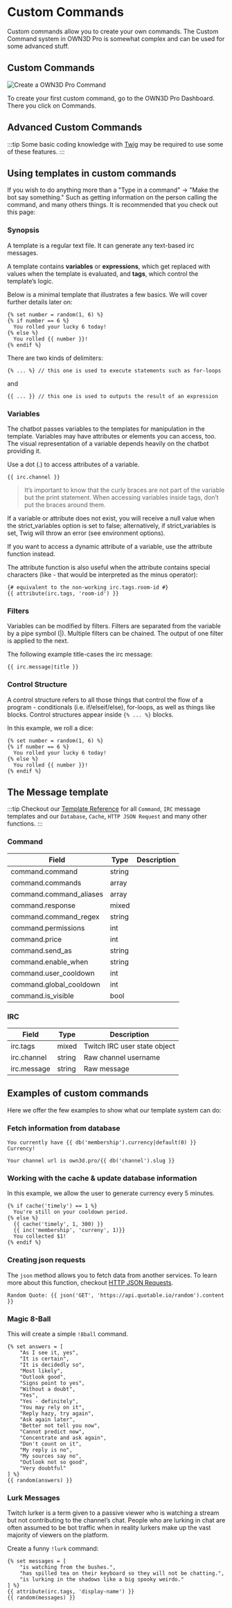 # Custom Commands

Custom commands allow you to create your own commands. The Custom Command system in OWN3D Pro is somewhat complex and can be used for some advanced stuff.

## Custom Commands

![Create a OWN3D Pro Command](../images/create-a-command.png)

To create your first custom command, go to the OWN3D Pro Dashboard. There you click on Commands.
 
## Advanced Custom Commands

:::tip
Some basic coding knowledge with [Twig](https://twig.symfony.com/doc/2.x/) may be required to use some of these features. 
:::

## Using templates in custom commands

If you wish to do anything more than a "Type in a command" -> "Make the bot say something." Such as getting information on the person calling the command, and many others things. It is recommended that you check out this page:

### Synopsis

A template is a regular text file. It can generate any text-based irc messages.

A template contains **variables** or **expressions**, which get replaced with values when the template is evaluated, and **tags**, which control the template’s logic.

Below is a minimal template that illustrates a few basics. We will cover further details later on:

```twig
{% set number = random(1, 6) %}
{% if number == 6 %}
  You rolled your lucky 6 today!
{% else %}
  You rolled {{ number }}!
{% endif %}
```

There are two kinds of delimiters: 

```text
{% ... %} // this one is used to execute statements such as for-loops
```

and

```text
{{ ... }} // this one is used to outputs the result of an expression
```

### Variables

The chatbot passes variables to the templates for manipulation in the template. Variables may have attributes or elements you can access, too. The visual representation of a variable depends heavily on the chatbot providing it.

Use a dot (.) to access attributes of a variable.

```twig
{{ irc.channel }}
```

> It’s important to know that the curly braces are not part of the variable but the print statement. When accessing variables inside tags, don’t put the braces around them.

If a variable or attribute does not exist, you will receive a null value when the strict_variables option is set to false; alternatively, if strict_variables is set, Twig will throw an error (see environment options).

If you want to access a dynamic attribute of a variable, use the attribute function instead.

The attribute function is also useful when the attribute contains special characters (like - that would be interpreted as the minus operator):

```twig
{# equivalent to the non-working irc.tags.room-id #}
{{ attribute(irc.tags, 'room-id') }}
```

### Filters

Variables can be modified by filters. Filters are separated from the variable by a pipe symbol (|). Multiple filters can be chained. The output of one filter is applied to the next.

The following example title-cases the irc message:

```twig
{{ irc.message|title }}
```

### Control Structure

A control structure refers to all those things that control the flow of a program - conditionals (i.e. if/elseif/else), for-loops, as well as things like blocks. Control structures appear inside `{% ... %}` blocks.

In this example, we roll a dice:

```twig
{% set number = random(1, 6) %}
{% if number == 6 %}
  You rolled your lucky 6 today!
{% else %}
  You rolled {{ number }}!
{% endif %}
```

## The Message template

:::tip
Checkout our [Template Reference](template-reference.md) for all `Command`, `IRC` message templates and our `Database`, `Cache`, `HTTP JSON Request` and many other functions.
:::

### Command

| Field                   | Type   | Description |
|-------------------------|--------|-------------|
| command.command         | string |             |
| command.commands        | array  |             |
| command.command_aliases | array  |             |
| command.response        | mixed  |             |
| command.command_regex   | string |             |
| command.permissions     | int    |             |
| command.price           | int    |             |
| command.send_as         | string |             |
| command.enable_when     | string |             |
| command.user_cooldown   | int    |             |
| command.global_cooldown | int    |             |
| command.is_visible      | bool   |             |

### IRC

| Field       | Type   | Description                  |
|-------------|--------|------------------------------|
| irc.tags    | mixed  | Twitch IRC user state object |
| irc.channel | string | Raw channel username         |
| irc.message | string | Raw message                  |

## Examples of custom commands

Here we offer the few examples to show what our template system can do:

### Fetch information from database

```twig
You currently have {{ db('membership').currency|default(0) }} Currency!
```

```twig
Your channel url is own3d.pro/{{ db('channel').slug }}
```

### Working with the cache & update database information

In this example, we allow the user to generate currency every 5 minutes.

```twig
{% if cache('timely') == 1 %}
  You're still on your cooldown period.
{% else %}
  {{ cache('timely', 1, 300) }}
  {{ inc('membership', 'curreny', 1)}}
  You collected $1!
{% endif %}
```

### Creating json requests

The `json` method allows you to fetch data from another services. 
To learn more about this function, checkout [HTTP JSON Requests](template-reference.md#http-json-requests).

```twig
Random Quote: {{ json('GET', 'https://api.quotable.io/random').content }}
```

### Magic 8-Ball

This will create a simple `!8ball` command.

```twig
{% set answers = [
    "As I see it, yes",
    "It is certain",
    "It is decidedly so",
    "Most likely",
    "Outlook good",
    "Signs point to yes",
    "Without a doubt",
    "Yes",
    "Yes - definitely",
    "You may rely on it",
    "Reply hazy, try again",
    "Ask again later",
    "Better not tell you now",
    "Cannot predict now",
    "Concentrate and ask again",
    "Don't count on it",
    "My reply is no",
    "My sources say no",
    "Outlook not so good",
    "Very doubtful"
] %}
{{ random(answers) }}
```

### Lurk Messages

Twitch lurker is a term given to a passive viewer who is watching a stream but not contributing to the channel’s chat. People who are lurking in chat are often assumed to be bot traffic when in reality lurkers make up the vast majority of viewers on the platform.

Create a funny `!lurk` command:

```twig
{% set messages = [
    "is watching from the bushes.",
    "has spilled tea on their keyboard so they will not be chatting.",
    "is lurking in the shadows like a big spooky weirdo."
] %}
{{ attribute(irc.tags, 'display-name') }}
{{ random(messages) }}
```